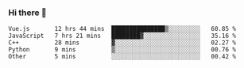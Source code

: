 ### Hi there 👋

<!--
**hjklink/hjklink** is a ✨ _special_ ✨ repository because its `README.md` (this file) appears on your GitHub profile.

Here are some ideas to get you started:

- 🔭 I’m currently working on ...
- 🌱 I’m currently learning ...
- 👯 I’m looking to collaborate on ...
- 🤔 I’m looking for help with ...
- 💬 Ask me about ...
- 📫 How to reach me: ...
- 😄 Pronouns: ...
- ⚡ Fun fact: ...
-->


<!--START_SECTION:waka-->

```text
Vue.js       12 hrs 44 mins  ███████████████▒░░░░░░░░░   60.85 %
JavaScript   7 hrs 21 mins   ████████▓░░░░░░░░░░░░░░░░   35.16 %
C++          28 mins         ▓░░░░░░░░░░░░░░░░░░░░░░░░   02.27 %
Python       9 mins          ▒░░░░░░░░░░░░░░░░░░░░░░░░   00.76 %
Other        5 mins          ░░░░░░░░░░░░░░░░░░░░░░░░░   00.42 %
```

<!--END_SECTION:waka-->
